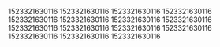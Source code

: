 1523321630116
1523321630116
1523321630116
1523321630116
1523321630116
1523321630116
1523321630116
1523321630116
1523321630116
1523321630116
1523321630116
1523321630116
1523321630116
1523321630116
1523321630116
